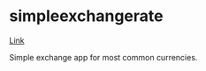 # simpleexchangerate

[Link](koukoujohn.github.io/simpleexchangerate)

Simple exchange app for most common currencies.
